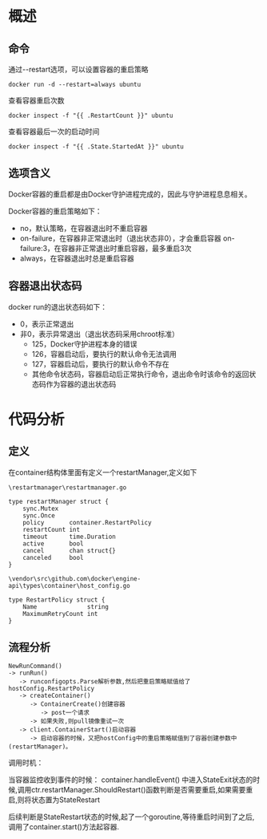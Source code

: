 # 概述

## 命令

通过--restart选项，可以设置容器的重启策略

```
docker run -d --restart=always ubuntu
```

查看容器重启次数

```
docker inspect -f "{{ .RestartCount }}" ubuntu
```

查看容器最后一次的启动时间

```
docker inspect -f "{{ .State.StartedAt }}" ubuntu
```

## 选项含义

Docker容器的重启都是由Docker守护进程完成的，因此与守护进程息息相关。

Docker容器的重启策略如下：

- no，默认策略，在容器退出时不重启容器
- on-failure，在容器非正常退出时（退出状态非0），才会重启容器
    on-failure:3，在容器非正常退出时重启容器，最多重启3次
- always，在容器退出时总是重启容器

##  容器退出状态码

docker run的退出状态码如下：

- 0，表示正常退出
- 非0，表示异常退出（退出状态码采用chroot标准）
  - 125，Docker守护进程本身的错误
  - 126，容器启动后，要执行的默认命令无法调用
  - 127，容器启动后，要执行的默认命令不存在
  - 其他命令状态码，容器启动后正常执行命令，退出命令时该命令的返回状态码作为容器的退出状态码

# 代码分析

## 定义

在container结构体里面有定义一个restartManager,定义如下

`\restartmanager\restartmanager.go`

```
type restartManager struct {
	sync.Mutex
	sync.Once
	policy       container.RestartPolicy
	restartCount int
	timeout      time.Duration
	active       bool
	cancel       chan struct{}
	canceled     bool
}
```

`\vendor\src\github.com\docker\engine-api\types\container\host_config.go`

```
type RestartPolicy struct {
	Name              string
	MaximumRetryCount int
}
```

## 流程分析

```
NewRunCommand()
-> runRun()
   -> runconfigopts.Parse解析参数,然后把重启策略赋值给了hostConfig.RestartPolicy
   -> createContainer()
      -> ContainerCreate()创建容器
         -> post一个请求
      -> 如果失败,则pull镜像重试一次
   -> client.ContainerStart()启动容器
      -> 启动容器的时候，又把hostConfig中的重启策略赋值到了容器创建参数中(restartManager)。
``` 

调用时机：

当容器监控收到事件的时候：
container.handleEvent() 中进入StateExit状态的时候,调用ctr.restartManager.ShouldRestart()函数判断是否需要重启,如果需要重启,则将状态置为StateRestart

后续判断是StateRestart状态的时候,起了一个goroutine,等待重启时间到了之后,调用了container.start()方法起容器.
